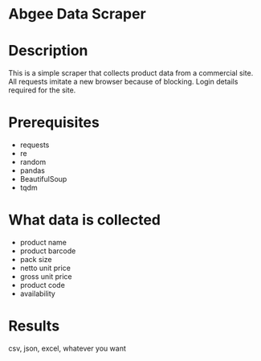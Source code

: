 # Abgee Data Scraper

# Description
This is a simple scraper that collects product data from a commercial site. All requests imitate a new browser because of blocking. Login details required for the site.

# Prerequisites
- requests
- re
- random
- pandas
- BeautifulSoup
- tqdm

# What data is collected
- product name
- product barcode
- pack size
- netto unit price
- gross unit price
- product code
- availability

# Results
csv, json, excel, whatever you want